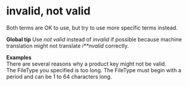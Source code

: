 # invalid, not valid

Both terms are OK to use, but try to use more specific terms instead. 

**Global tip** Use *not valid* instead of *invalid* if possible because machine translation might not translate *i**nvalid* correctly.

**Examples**  
There are several reasons why a product key might not be valid.  
The FileType you specified is too long. The FileType must begin with a period and can be 1 to 64 characters long.
